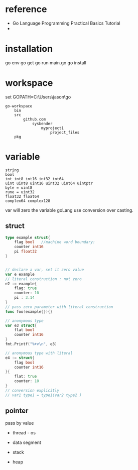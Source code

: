 
# reference
 

*   Go Language Programming Practical Basics Tutorial 
* 

# installation

go env
go get
go run main.go
go install

# workspace


set GOPATH=C:\Users\jason\go

```
go-workspace
	bin
	src
		github.com
			sysbender
				myproject1
					project_files
	pkg
```

# variable

```
string
bool
int int8 int16 int32 int64
uint uint8 uint16 uint32 uint64 uintptr
byte = uint8
rune = uint32
float32 float64
complex64 complex128
```
var will zero the variable
goLang use conversion over casting.
## struct
```go
type example struct{
	flag bool   //machine word boundary:
	counter int16
	pi float32
}


// declare a var, set it zero value
var e example
// literal construction : not zero
e2 := example{
	flag: true
	counter: 10
	pi : 3.14
}
// pass zero parameter with literal construction
func foo(example{}){}

// anonymous type
var e3 struct{
	flat bool
	counter int16
}
fmt.Printf("%+v\n", e3)

// anonymous type with literal 
e4 := struct{
	flag bool
	counter int16
}{
	flat: true
	counter: 10
}
// conversion explicitly
// var1 type1 = type1(var2 type2 )

```

## pointer
pass by value
* thread - os


* data segment
* stack
* heap


<!--stackedit_data:
eyJoaXN0b3J5IjpbMTU1MDM1MzgwMCwtNTgwODM4MzYxLDk0MD
Q1OTY0NSwxMTcwMjg1MTIsLTg2NzI3MzU2OSwxMjI4MzgzOTAx
LDEzNzg5NzM5OTIsLTQ5MTc0NzQzNSwxMTQzNjM2NDE3LC04Nj
IwNDgxMzEsMTc4ODYzNTgyMiwtMTUxNjQ3NDMzNCw3MzczNDg5
MDcsLTg5MzI5ODg5Miw4MjgzODAxMjRdfQ==
-->
